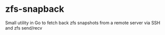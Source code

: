 # zfs-snapback
Small utility in Go to fetch back zfs snapshots from a remote server via SSH and zfs send/recv
